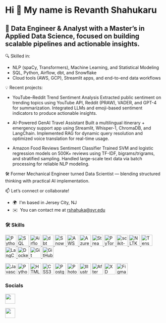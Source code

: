 <!-- Note to self: Created this markdown text using the website profileme.dev website -->



Hi 👋 My name is Revanth Shahukaru
==================================

🚀 Data Engineer & Analyst with a Master’s in Applied Data Science, focused on building scalable pipelines and actionable insights.
-------------------------

🔍 Skilled in:
- NLP (spaCy, Transformers), Machine Learning, and Statistical Modeling
- SQL, Python, Airflow, dbt, and Snowflake
- Cloud tools (AWS, GCP), Streamlit apps, and end-to-end data workflows

💡 Recent projects:
- YouTube–Reddit Trend Sentiment Analysis
  Extracted public sentiment on trending topics using YouTube API, Reddit (PRAW), VADER, and GPT-4 for summarization. Integrated LLMs and emoji-based sentiment indicators to produce actionable insights.

- AI-Powered GenAI Travel Assistant
  Built a multilingual itinerary + emergency support app using Streamlit, Whisper-1, ChromaDB, and LangChain. Implemented RAG for dynamic query resolution and optimized voice translation for real-time usage.

- Amazon Food Reviews Sentiment Classifier
  Trained SVM and logistic regression models on 500K+ reviews using TF-IDF, bigrams/trigrams, and stratified sampling. Handled large-scale text data via batch processing for reliable NLP
 modeling.

🛠️ Former Mechanical Engineer turned Data Scientist — blending structured thinking with practical AI implementation.

📫 Let’s connect or collaborate!

*   🌍  I'm based in Jersey City, NJ
*   ✉️  You can contact me at [rshahuka@syr.edu](mailto:rshahuka@syr.edu)
### 🛠️ Skills<p align="left">
<p align="left"> <a href="https://www.python.org/" target="_blank" rel="noreferrer"> <img src="https://skillicons.dev/icons?i=python" width="36" height="36" alt="Python" /> </a> <a href="https://www.sql.org/" target="_blank" rel="noreferrer"> <img src="https://skillicons.dev/icons?i=postgresql" width="36" height="36" alt="SQL" /> </a> <a href="https://airflow.apache.org/" target="_blank" rel="noreferrer"> <img src="https://skillicons.dev/icons?i=airflow" width="36" height="36" alt="Airflow" /> </a> <a href="https://www.getdbt.com/" target="_blank" rel="noreferrer"> <img src="https://skillicons.dev/icons?i=dbt" width="36" height="36" alt="dbt" /> </a> <a href="https://www.snowflake.com/" target="_blank" rel="noreferrer"> <img src="https://skillicons.dev/icons?i=snowflake" width="36" height="36" alt="Snowflake" /> </a> <a href="https://aws.amazon.com/" target="_blank" rel="noreferrer"> <img src="https://skillicons.dev/icons?i=aws" width="36" height="36" alt="AWS" /> </a> <a href="https://azure.microsoft.com/" target="_blank" rel="noreferrer"> <img src="https://skillicons.dev/icons?i=azure" width="36" height="36" alt="Azure" /> </a> <a href="https://streamlit.io/" target="_blank" rel="noreferrer"> <img src="https://skillicons.dev/icons?i=streamlit" width="36" height="36" alt="Streamlit" /> </a> <a href="https://pytorch.org/" target="_blank" rel="noreferrer"> <img src="https://skillicons.dev/icons?i=pytorch" width="36" height="36" alt="PyTorch" /> </a> <a href="https://scikit-learn.org/" target="_blank" rel="noreferrer"> <img src="https://skillicons.dev/icons?i=scikit-learn" width="36" height="36" alt="scikit-learn" /> </a> <a href="https://www.nltk.org/" target="_blank" rel="noreferrer"> <img src="https://skillicons.dev/icons?i=nltk" width="36" height="36" alt="NLTK" /> </a> <a href="https://www.tensorflow.org/" target="_blank" rel="noreferrer"> <img src="https://skillicons.dev/icons?i=tensorflow" width="36" height="36" alt="TensorFlow" /> </a> <a href="https://www.langchain.com/" target="_blank" rel="noreferrer"> <img src="https://skillicons.dev/icons?i=langchain" width="36" height="36" alt="LangChain" /> </a> <a href="https://www.docker.com/" target="_blank" rel="noreferrer"> <img src="https://skillicons.dev/icons?i=docker" width="36" height="36" alt="Docker" /> </a> <a href="https://git-scm.com/" target="_blank" rel="noreferrer"> <img src="https://skillicons.dev/icons?i=git" width="36" height="36" alt="Git" /> </a> <a href="https://github.com/" target="_blank" rel="noreferrer"> <img src="https://skillicons.dev/icons?i=github" width="36" height="36" alt="GitHub" /> </a> </p>
<a href="https://developer.mozilla.org/en-US/docs/Web/JavaScript" target="_blank" rel="noreferrer"><img src="https://raw.githubusercontent.com/danielcranney/readme-generator/main/public/icons/skills/javascript-colored.svg" width="36" height="36" alt="Javascript" /></a>
<a href="https://www.python.org/" target="_blank" rel="noreferrer"><img src="https://raw.githubusercontent.com/danielcranney/readme-generator/main/public/icons/skills/python-colored.svg" width="36" height="36" alt="Python" /></a>
<a href="https://developer.mozilla.org/en-US/docs/Glossary/HTML5" target="_blank" rel="noreferrer"><img src="https://raw.githubusercontent.com/danielcranney/readme-generator/main/public/icons/skills/html5-colored.svg" width="36" height="36" alt="HTML5" /></a>
<a href="https://www.w3.org/TR/CSS/#css" target="_blank" rel="noreferrer"><img src="https://raw.githubusercontent.com/danielcranney/readme-generator/main/public/icons/skills/css3-colored.svg" width="36" height="36" alt="CSS3" /></a>
<a href="https://www.postgresql.org/" target="_blank" rel="noreferrer"><img src="https://raw.githubusercontent.com/danielcranney/readme-generator/main/public/icons/skills/postgresql-colored.svg" width="36" height="36" alt="PostgreSQL" /></a>
<a href="https://www.adobe.com/uk/products/photoshop.html" target="_blank" rel="noreferrer"><img src="https://raw.githubusercontent.com/danielcranney/readme-generator/main/public/icons/skills/photoshop-colored.svg" width="36" height="36" alt="Photoshop" /></a>
<a href="adobe.com/uk/products/illustrator.html" target="_blank" rel="noreferrer"><img src="https://raw.githubusercontent.com/danielcranney/readme-generator/main/public/icons/skills/illustrator-colored.svg" width="36" height="36" alt="Illustrator" /></a>
<a href="https://www.adobe.com/uk/products/aftereffects.html" target="_blank" rel="noreferrer"><img src="https://raw.githubusercontent.com/danielcranney/readme-generator/main/public/icons/skills/aftereffects-colored.svg" width="36" height="36" alt="After Effects" /></a>
<a href="https://www.adobe.com/uk/products/xd.html" target="_blank" rel="noreferrer"><img src="https://raw.githubusercontent.com/danielcranney/readme-generator/main/public/icons/skills/xd-colored.svg" width="36" height="36" alt="XD" /></a>
<a href="https://www.figma.com/" target="_blank" rel="noreferrer"><img src="https://raw.githubusercontent.com/danielcranney/readme-generator/main/public/icons/skills/figma-colored.svg" width="36" height="36" alt="Figma" /></a>
</p>
                    
### Socials

<p align="left">

<a href="https://www.github.com/revanthshahukaru" target="_blank" rel="noreferrer"><img src="https://raw.githubusercontent.com/danielcranney/readme-generator/main/public/icons/socials/github.svg" width="32" height="32" /></a>

<a href="www.linkedin.com/in/revanth-shahukaru/" target="_blank" rel="noreferrer"><img src="https://raw.githubusercontent.com/danielcranney/readme-generator/main/public/icons/socials/linkedin.svg" width="32" height="32" /></a></p>
